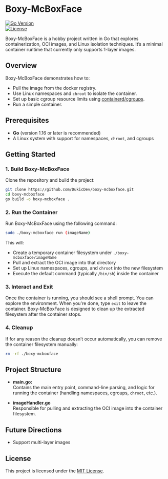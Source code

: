 # Boxy-McBoxFace

[![Go Version](https://img.shields.io/github/go-mod/go-version/DukicDev/godoist)](https://golang.org/)  
[![License](https://img.shields.io/github/license/DukicDev/godoist)](LICENSE)

Boxy-McBoxFace is a hobby project written in Go that explores containerization, OCI images, and Linux isolation techniques. It’s a minimal container runtime that currently only supports 1-layer images.

## Overview

Boxy-McBoxFace demonstrates how to:
- Pull the image from the docker registry.
- Use Linux namespaces and `chroot` to isolate the container.
- Set up basic cgroup resource limits using [containerd/cgroups](https://github.com/containerd/cgroups).
- Run a simple container.

## Prerequisites

- **Go** (version 1.16 or later is recommended)
- A Linux system with support for namespaces, `chroot`, and cgroups

## Getting Started


### 1. Build Boxy-McBoxFace

Clone the repository and build the project:

```bash
git clone https://github.com/DukicDev/boxy-mcboxface.git
cd boxy-mcboxface
go build -o boxy-mcboxface .
```

### 2. Run the Container

Run Boxy-McBoxFace using the following command:

```bash
sudo ./boxy-mcboxface run (imageName)
```

This will:
- Create a temporary container filesystem under `./boxy-mcboxface/imageName`
- Pull and extract the OCI image into that directory
- Set up Linux namespaces, cgroups, and `chroot` into the new filesystem
- Execute the default command (typically `/bin/sh`) inside the container

### 3. Interact and Exit

Once the container is running, you should see a shell prompt. You can explore the environment. When you're done, type `exit` to leave the container. Boxy-McBoxFace is designed to clean up the extracted filesystem after the container stops.

### 4. Cleanup

If for any reason the cleanup doesn’t occur automatically, you can remove the container filesystem manually:

```bash
rm -rf ./boxy-mcboxface
```

## Project Structure

- **main.go:**  
  Contains the main entry point, command-line parsing, and logic for running the container (handling namespaces, cgroups, `chroot`, etc.).

- **imageHandler.go**  
  Responsible for pulling and extracting the OCI image into the container filesystem.

## Future Directions

- Support multi-layer images

## License

This project is licensed under the [MIT License](LICENSE).

